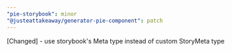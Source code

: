```yaml
---
"pie-storybook": minor
"@justeattakeaway/generator-pie-component": patch
---
```


[Changed] - use storybook's Meta type instead of custom StoryMeta type
